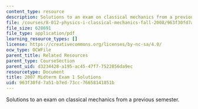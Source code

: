 ```yaml
---
content_type: resource
description: Solutions to an exam on classical mechanics from a previous semester.
file: /courses/8-012-physics-i-classical-mechanics-fall-2008/963f30fd7a51b7ed73cc76658141851b_2007_quiz1_sol.pdf
file_size: 628691
file_type: application/pdf
learning_resource_types: []
license: https://creativecommons.org/licenses/by-nc-sa/4.0/
ocw_type: OCWFile
parent_title: Related Resources
parent_type: CourseSection
parent_uid: d3234428-a195-ac45-47f7-7522856da9ec
resourcetype: Document
title: 2007 Midterm Exam 1 Solutions
uid: 963f30fd-7a51-b7ed-73cc-76658141851b
---
```

Solutions to an exam on classical mechanics from a previous semester.